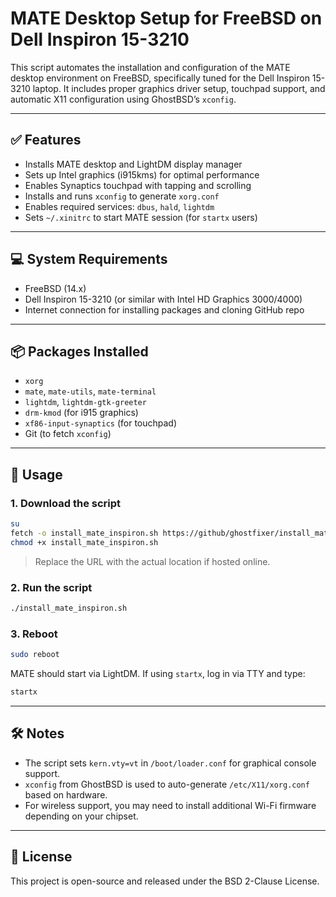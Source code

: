 # MATE Desktop Setup for FreeBSD on Dell Inspiron 15-3210

This script automates the installation and configuration of the MATE desktop environment on FreeBSD, specifically tuned for the Dell Inspiron 15-3210 laptop. It includes proper graphics driver setup, touchpad support, and automatic X11 configuration using GhostBSD’s `xconfig`.

---

## ✅ Features

- Installs MATE desktop and LightDM display manager
- Sets up Intel graphics (i915kms) for optimal performance
- Enables Synaptics touchpad with tapping and scrolling
- Installs and runs `xconfig` to generate `xorg.conf`
- Enables required services: `dbus`, `hald`, `lightdm`
- Sets `~/.xinitrc` to start MATE session (for `startx` users)

---

## 💻 System Requirements

- FreeBSD (14.x)
- Dell Inspiron 15-3210 (or similar with Intel HD Graphics 3000/4000)
- Internet connection for installing packages and cloning GitHub repo

---

## 📦 Packages Installed

- `xorg`
- `mate`, `mate-utils`, `mate-terminal`
- `lightdm`, `lightdm-gtk-greeter`
- `drm-kmod` (for i915 graphics)
- `xf86-input-synaptics` (for touchpad)
- Git (to fetch `xconfig`)

---

## 🚀 Usage

### 1. Download the script

```sh
su
fetch -o install_mate_inspiron.sh https://github/ghostfixer/install_mate_inspiron.sh
chmod +x install_mate_inspiron.sh
```

> Replace the URL with the actual location if hosted online.

### 2. Run the script

```sh
./install_mate_inspiron.sh
```

### 3. Reboot

```sh
sudo reboot
```

MATE should start via LightDM. If using `startx`, log in via TTY and type:
```sh
startx
```

---

## 🛠️ Notes

- The script sets `kern.vty=vt` in `/boot/loader.conf` for graphical console support.
- `xconfig` from GhostBSD is used to auto-generate `/etc/X11/xorg.conf` based on hardware.
- For wireless support, you may need to install additional Wi-Fi firmware depending on your chipset.

---

## 📄 License

This project is open-source and released under the BSD 2-Clause License.
